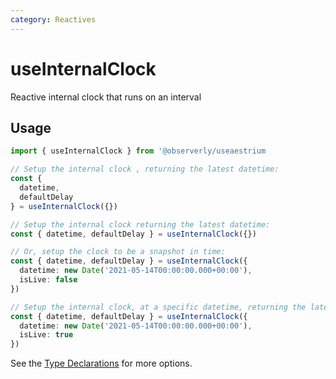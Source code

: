 ```yaml
---
category: Reactives
---
```


# useInternalClock

Reactive internal clock that runs on an interval

## Usage

```ts
import { useInternalClock } from '@observerly/useaestrium

// Setup the internal clock , returning the latest datetime:
const {
  datetime, 
  defaultDelay 
} = useInternalClock({})

// Setup the internal clock returning the latest datetime:
const { datetime, defaultDelay } = useInternalClock({})

// Or, setup the clock to be a snapshot in time:
const { datetime, defaultDelay } = useInternalClock({
  datetime: new Date('2021-05-14T00:00:00.000+00:00'),
  isLive: false
})

// Setup the internal clock, at a specific datetime, returning the latest datetime:
const { datetime, defaultDelay } = useInternalClock({
  datetime: new Date('2021-05-14T00:00:00.000+00:00'),
  isLive: true
})
```

See the [Type Declarations](#type-declarations) for more options.